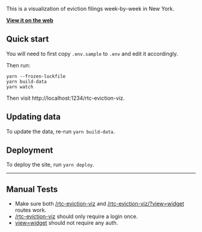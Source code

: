 This is a visualization of eviction filings week-by-week in New York.

**[View it on the web](https://housing-data-coalition.github.io/rtc-eviction-viz/index.html)**

## Quick start

You will need to first copy `.env.sample` to `.env` and edit it accordingly.

Then run:

```
yarn --frozen-lockfile
yarn build-data
yarn watch
```

Then visit http://localhost:1234/rtc-eviction-viz.

## Updating data

To update the data, re-run `yarn build-data`.

## Deployment

To deploy the site, run `yarn deploy`.

---

## Manual Tests

- Make sure both [/rtc-eviction-viz](http://localhost:1234/rtc-eviction-viz) and [/rtc-eviction-viz/?view=widget](http://localhost:1234/rtc-eviction-viz?view=widget&fieldName=total_active_cases&height=150) routes work.
- [/rtc-eviction-viz](http://localhost:1234/rtc-eviction-viz) should only require a login once.
- [view=widget](http://localhost:1234/rtc-eviction-viz?view=widget&fieldName=total_active_cases&height=150) should not require any auth.
